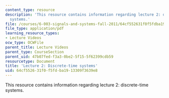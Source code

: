 ```yaml
---
content_type: resource
description: 'This resource contains information regarding lecture 2: discrete-time
  systems.'
file: /courses/6-003-signals-and-systems-fall-2011/64cf552631f0f5fdba1913309f3639e8_MIT6_003F11_lec02.pdf
file_type: application/pdf
learning_resource_types:
- Lecture Videos
ocw_type: OCWFile
parent_title: Lecture Videos
parent_type: CourseSection
parent_uid: 47b07fed-f3a3-0be2-5f15-5f62399cdb59
resourcetype: Document
title: 'Lecture 2: Discrete-time systems'
uid: 64cf5526-31f0-f5fd-ba19-13309f3639e8
---
```

This resource contains information regarding lecture 2: discrete-time systems.

